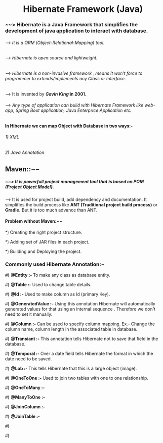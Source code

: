 <h1 align="center">Hibernate Framework (Java)</h1>

<h3>~~> Hibernate is a Java Framework that simplifies the development of java application to interact with database.</h3>

<h6>--> It is a ORM (Object-Relational-Mapping) tool.</h6>
<h6>--> Hibernate is open source and lightweight.</h6>
<h6>--> Hibernate is a non-invasive framework , means it won't force to programmer to extends/implements any Class or Interface.</h6>
<p>--> It is invented by <b><i>Gavin King</i> in 2001.</b></p>
<h6>--> Any type of application can build with Hibernate Framework like web-app, Spring Boot application, Java Enterprice Application etc.</h6>

<h4>In Hibernate we can map Object with Database in two ways:- </h4>
<h6>1) XML</h6>
<h6>2) Java Annotation</h6>


<h2>Maven::~~</h2>

<h5>~~> It is powerfull project management tool that is based on POM (Project Object Model).</h5>
<p>--> It is used for project build, add dependency and documentation. It simplifies the build process like <b>ANT (Traditional project build process)</b> or <b>Gradle.</b> But it is too much advance than ANT.</p>

<h4>Problem without Maven:~~</h4>
<p>*) Creating the right project structure.</p>
<p>*) Adding set of JAR files in each project.</p>
<p>*) Building and Deploying the project.</p>
<p></p>

<h3>Commonly used Hibernate Annotation:~</h3>
<p>#) <b>@Entity :- </b>To make any class as database entity.</p>
<p>#) <b>@Table :- </b>Used to change table details.</p>
<p>#) <b>@Id :- </b>Used to make column as Id (primary Key).</p>
<p>#) <b>@GeneratedValue :- </b>Using this annotation Hibernate will automatically generated values for that using an internal sequence . Therefore we don't need to set it manually.</p>
<p>#) <b>@Column :- </b>Can be used to specify column mapping. Ex.- Change the column name, column length in the associated table in database.</p>
<p>#) <b>@Transiant :- </b>This annotation tells Hibernate not to save that field in the database.</p>
<p>#) <b>@Temporal :- </b>Over a date field tells Hibernate the format in which the date need to be saved.</p>
<p>#) <b>@Lob :- </b>This tells Hibernate that this is a large object (image).</p>
<p>#) <b>@OneToOne :- </b>Used to join two tables with one to one relationship.</p>
<p>#) <b>@OneToMany :- </b></p>
<p>#) <b>@ManyToOne :- </b></p>
<p>#) <b>@JoinColumn :- </b></p>
<p>#) <b>@JoinTable :- </b></p>
<p>#) <b></b></p>
<p>#) <b></b></p>


<p></p>
<p></p>
<p></p>
<p></p>
<p></p>
<p></p>
<p></p>
<p></p>

<h3></h3>
<h3></h3>
<h3></h3>
<h3></h3>
<h3></h3>
<h3></h3>
<h3></h3>
